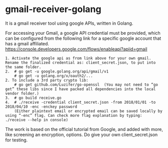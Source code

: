 # gmail-receiver-golang
It is a gmail receiver tool using google APIs, written in Golang. 

For accessing your Gmail, a google API credential must be provided, which can be configured from the following link for a specific google account that has a gmail affiliated. https://console.developers.google.com/flows/enableapi?apiid=gmail

	1. Activate the google api as from link above for your own gmail. Rename the finalized credential as: client_secret.json, to put into the same folder.
	2. 	# go get -u google.golang.org/api/gmail/v1 
		# go get -u golang.org/x/oauth2/...
	2. To include a 3rd party crypto lib: 
		# go get github.com/Luzifer/go-openssl  (You may not need to “go get” these libs since I have packed all dependencies into the local vendor folder.)
	3. 	# go build receive.go
	4. 	# ./receive -credential client_secret.json -from 2018/01/01 -to 2018/04/10 -enc -enckey password
		(Either plaintext email or encrypted email can be saved locally by using “-enc” flag. Can check more flag explanation by typing: ./receive --help in console)
    
The work is based on the official tutorial from Google, and added with more, like screening an encryption, options. 
Do give your own client_secret.json for testing.
